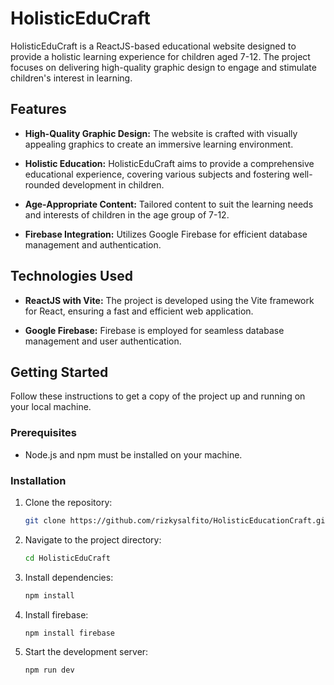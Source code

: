 # HolisticEduCraft

HolisticEduCraft is a ReactJS-based educational website designed to provide a holistic learning experience for children aged 7-12. The project focuses on delivering high-quality graphic design to engage and stimulate children's interest in learning.

## Features

- **High-Quality Graphic Design:** The website is crafted with visually appealing graphics to create an immersive learning environment.

- **Holistic Education:** HolisticEduCraft aims to provide a comprehensive educational experience, covering various subjects and fostering well-rounded development in children.

- **Age-Appropriate Content:** Tailored content to suit the learning needs and interests of children in the age group of 7-12.

- **Firebase Integration:** Utilizes Google Firebase for efficient database management and authentication.

## Technologies Used

- **ReactJS with Vite:** The project is developed using the Vite framework for React, ensuring a fast and efficient web application.

- **Google Firebase:** Firebase is employed for seamless database management and user authentication.

## Getting Started

Follow these instructions to get a copy of the project up and running on your local machine.

### Prerequisites

- Node.js and npm must be installed on your machine.

### Installation

1. Clone the repository:
   ```bash
   git clone https://github.com/rizkysalfito/HolisticEducationCraft.git
   ```
2. Navigate to the project directory:
   ```bash
   cd HolisticEduCraft
   ```
3. Install dependencies:
   ```bash
   npm install
   ```
4. Install firebase:
   ```bash
   npm install firebase
   ```
5. Start the development server:
   ```bash
   npm run dev
   ```
